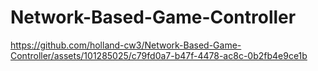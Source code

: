 # Network-Based-Game-Controller

https://github.com/holland-cw3/Network-Based-Game-Controller/assets/101285025/c79fd0a7-b47f-4478-ac8c-0b2fb4e9ce1b





